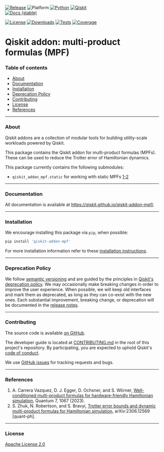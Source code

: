 <!-- SHIELDS -->
<div align="left">

  [![Release](https://img.shields.io/pypi/v/qiskit-addon-mpf.svg?label=Release)](https://github.com/Qiskit/qiskit-addon-mpf/releases)
  ![Platform](https://img.shields.io/badge/%F0%9F%92%BB%20Platform-Linux%20%7C%20macOS%20%7C%20Windows-informational)
  [![Python](https://img.shields.io/pypi/pyversions/qiskit-addon-mpf?label=Python&logo=python)](https://www.python.org/)
  [![Qiskit](https://img.shields.io/badge/Qiskit%20-%20%3E%3D1.2%20-%20%236133BD?logo=Qiskit)](https://github.com/Qiskit/qiskit)
<br />
  [![Docs (stable)](https://img.shields.io/badge/%F0%9F%93%84%20Docs-stable-blue.svg)](https://qiskit.github.io/qiskit-addon-mpf/)
  <!--[![DOI](https://zenodo.org/badge/TODO.svg)](https://zenodo.org/badge/latestdoi/TODO)-->
  [![License](https://img.shields.io/github/license/Qiskit/qiskit-addon-mpf?label=License)](LICENSE.txt)
  [![Downloads](https://img.shields.io/pypi/dm/qiskit-addon-mpf.svg?label=Downloads)](https://pypi.org/project/qiskit-addon-mpf/)
  [![Tests](https://github.com/Qiskit/qiskit-addon-mpf/actions/workflows/test_latest_versions.yml/badge.svg)](https://github.com/Qiskit/qiskit-addon-mpf/actions/workflows/test_latest_versions.yml)
  [![Coverage](https://coveralls.io/repos/github/Qiskit/qiskit-addon-mpf/badge.svg?branch=main)](https://coveralls.io/github/Qiskit/qiskit-addon-mpf?branch=main)

# Qiskit addon: multi-product formulas (MPF)

### Table of contents

* [About](#about)
* [Documentation](#documentation)
* [Installation](#installation)
* [Deprecation Policy](#deprecation-policy)
* [Contributing](#contributing)
* [License](#license)
* [References](#references)

----------------------------------------------------------------------------------------------------

### About

Qiskit addons are a collection of modular tools for building utility-scale workloads powered by Qiskit.

This package contains the Qiskit addon for multi-product formulas (MPFs).
These can be used to reduce the Trotter error of Hamiltonian dynamics.

This package currently contains the following submodules:

- `qiskit_addon_mpf.static` for working with static MPFs [1-2](#references)

----------------------------------------------------------------------------------------------------

### Documentation

All documentation is available at https://qiskit.github.io/qiskit-addon-mpf/.

----------------------------------------------------------------------------------------------------

### Installation

We encourage installing this package via `pip`, when possible:

```bash
pip install 'qiskit-addon-mpf'
```

For more installation information refer to these [installation instructions](docs/install.rst).

----------------------------------------------------------------------------------------------------

### Deprecation Policy

We follow [semantic versioning](https://semver.org/) and are guided by the principles in
[Qiskit's deprecation policy](https://github.com/Qiskit/qiskit/blob/main/DEPRECATION.md).
We may occasionally make breaking changes in order to improve the user experience.
When possible, we will keep old interfaces and mark them as deprecated, as long as they can co-exist with the
new ones.
Each substantial improvement, breaking change, or deprecation will be documented in the
[release notes](https://qiskit.github.io/qiskit-addon-mpf/release-notes.html).

----------------------------------------------------------------------------------------------------

### Contributing

The source code is available [on GitHub](https://github.com/Qiskit/qiskit-addon-mpf).

The developer guide is located at [CONTRIBUTING.md](https://github.com/Qiskit/qiskit-addon-mpf/blob/main/CONTRIBUTING.md)
in the root of this project's repository.
By participating, you are expected to uphold Qiskit's [code of conduct](https://github.com/Qiskit/qiskit/blob/main/CODE_OF_CONDUCT.md).

We use [GitHub issues](https://github.com/Qiskit/qiskit-addon-mpf/issues/new/choose) for tracking requests and bugs.

----------------------------------------------------------------------------------------------------

### References

1. A. Carrera Vazquez, D. J. Egger, D. Ochsner, and S. Wörner, [Well-conditioned multi-product formulas for hardware-friendly Hamiltonian simulation](https://quantum-journal.org/papers/q-2023-07-25-1067/), Quantum 7, 1067 (2023).
2. S. Zhuk, N. Robertson, and S. Bravyi, [Trotter error bounds and dynamic multi-product formulas for Hamiltonian simulation](https://arxiv.org/abs/2306.12569v2), arXiv:2306.12569 [quant-ph].

----------------------------------------------------------------------------------------------------

### License

[Apache License 2.0](LICENSE.txt)
